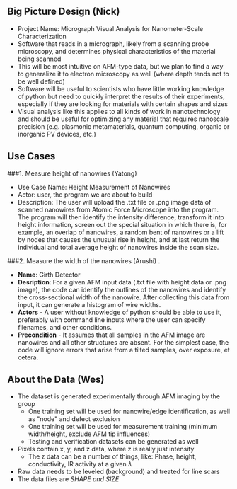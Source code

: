 ## Big Picture Design  (Nick)
- Project Name: Micrograph Visual Analysis for Nanometer-Scale Characterization
- Software that reads in a micrograph, likely from a scanning probe microscopy, and determines physical characteristics of the material being scanned
- This will be most intuitive on AFM-type data, but we plan to find a way to generalize it to electron microscopy as well (where depth tends not to be well defined)
- Software will be useful to scientists who have little working knowledge of python but need to quickly interpret the results of their experiments, especially if they are looking for materials with certain shapes and sizes
- Visual analysis like this applies to all kinds of work in nanotechnology and should be useful for optimizing any material that requires nanoscale precision (e.g. plasmonic metamaterials, quantum computing, organic or inorganic PV devices, etc.)

## Use Cases  
###1. Measure height of nanowires (Yatong)
 - Use Case Name: Height Measurement of Nanowires
 - Actor: user, the program we are about to build
 - Description: The user will upload the .txt file or .png image data of scanned nanowires from Atomic Force Microscope into the program. The program will then identify the intensity difference, transform it into height information, screen out the special situation in which there is, for example, an overlap of nanowires, a random bent of nanowires or a lift by nodes that causes the unusual rise in height, and at last return the individual and total average height of nanowires inside the scan size. 

###2. Measure the width of the nanowires (Arushi) . 
- **Name**: Girth Detector
- **Desription**: For a given AFM input data (.txt file with height data or .png image), the code can identify the outlines of the nanowires and identify the cross-sectional width of the nanowire. After collecting this data from input, it can generate a histogram of wire widths.  
- **Actors** - A user without knowledge of python should be able to use it, preferably with command line inputs where the user can specify filenames, and other conditions. 
- **Precondition** - It assumes that all samples in the AFM image are nanowires and all other structures are absent. For the simplest case, the code will ignore errors that arise from a tilted samples, over exposure, et cetera.  

## About the Data (Wes)
- The dataset is generated experimentally through AFM imaging by the group
  - One training set will be used for nanowire/edge identification, as well as "node" and defect exclusion
  - One training set will be used for measurement training (minimum width/height, exclude AFM tip influences)
  - Testing and verification datasets can be generated as well
- Pixels contain x, y, and z data, where z is really just intensity
  - The z data can be a number of things, like: Phase, height, conductivity, IR activity at a given $\lambda$
- Raw data needs to be leveled (background) and treated for line scars
- The data files are *SHAPE and SIZE*

